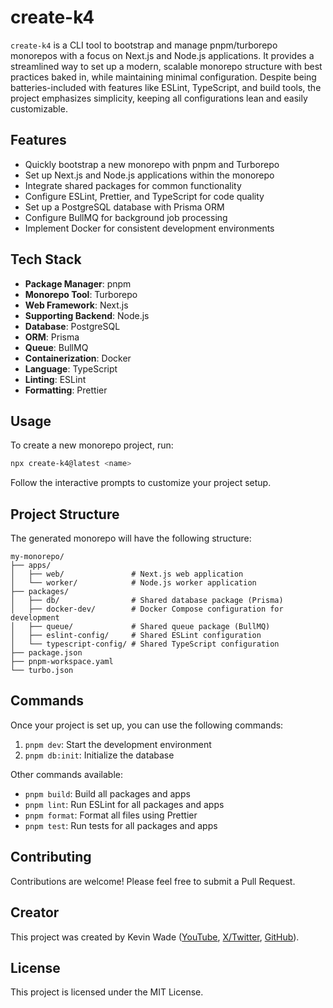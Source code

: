 # create-k4

`create-k4` is a CLI tool to bootstrap and manage pnpm/turborepo monorepos with a focus on Next.js and Node.js applications. It provides a streamlined way to set up a modern, scalable monorepo structure with best practices baked in, while maintaining minimal configuration. Despite being batteries-included with features like ESLint, TypeScript, and build tools, the project emphasizes simplicity, keeping all configurations lean and easily customizable.

## Features

- Quickly bootstrap a new monorepo with pnpm and Turborepo
- Set up Next.js and Node.js applications within the monorepo
- Integrate shared packages for common functionality
- Configure ESLint, Prettier, and TypeScript for code quality
- Set up a PostgreSQL database with Prisma ORM
- Configure BullMQ for background job processing
- Implement Docker for consistent development environments

## Tech Stack

- **Package Manager**: pnpm
- **Monorepo Tool**: Turborepo
- **Web Framework**: Next.js
- **Supporting Backend**: Node.js
- **Database**: PostgreSQL
- **ORM**: Prisma
- **Queue**: BullMQ
- **Containerization**: Docker
- **Language**: TypeScript
- **Linting**: ESLint
- **Formatting**: Prettier

## Usage

To create a new monorepo project, run:

```bash
npx create-k4@latest <name>
```

Follow the interactive prompts to customize your project setup.

## Project Structure

The generated monorepo will have the following structure:

```
my-monorepo/
├── apps/
│   ├── web/               # Next.js web application
│   └── worker/            # Node.js worker application
├── packages/
│   ├── db/                # Shared database package (Prisma)
│   ├── docker-dev/        # Docker Compose configuration for development
│   ├── queue/             # Shared queue package (BullMQ)
│   ├── eslint-config/     # Shared ESLint configuration
│   └── typescript-config/ # Shared TypeScript configuration
├── package.json
├── pnpm-workspace.yaml
└── turbo.json
```

## Commands

Once your project is set up, you can use the following commands:

1. `pnpm dev`: Start the development environment
2. `pnpm db:init`: Initialize the database

Other commands available:

- `pnpm build`: Build all packages and apps
- `pnpm lint`: Run ESLint for all packages and apps
- `pnpm format`: Format all files using Prettier
- `pnpm test`: Run tests for all packages and apps

## Contributing

Contributions are welcome! Please feel free to submit a Pull Request.

## Creator

This project was created by Kevin Wade ([YouTube](https://www.youtube.com/@kevinwwwade), [X/Twitter](https://x.com/kevinwwwade), [GitHub](https://github.com/mrwade)).

## License

This project is licensed under the MIT License.
